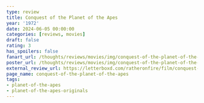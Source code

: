 ```yaml
---
type: review
title: Conquest of the Planet of the Apes
year: '1972'
date: 2024-06-05 00:00:00
categories: [reviews, movies]
draft: false
rating: 3
has_spoilers: false
fanart_url: /thoughts/reviews/movies/img/conquest-of-the-planet-of-the-apes_fanart.png
poster_url: /thoughts/reviews/movies/img/conquest-of-the-planet-of-the-apes_poster.png
external_review_url: https://letterboxd.com/ratheronfire/film/conquest-of-the-planet-of-the-apes/
page_name: conquest-of-the-planet-of-the-apes
tags:
- planet-of-the-apes
- planet-of-the-apes-originals
---
```


